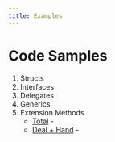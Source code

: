 ```yaml
---
title: Examples
---
```

# Code Samples

1. Structs
1. Interfaces
1. Delegates
1. Generics
1. Extension Methods
    - [Total](Extensions/Total.md) -
    - [Deal + Hand](Extensions/Deal.md) - 

